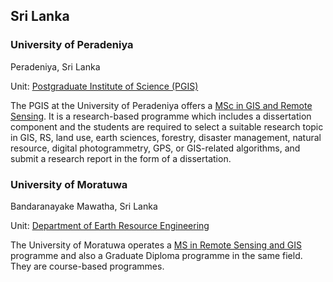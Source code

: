 ## Sri Lanka
### University of Peradeniya

Peradeniya, Sri Lanka

Unit: [Postgraduate Institute of Science (PGIS)](http://www.pgis.pdn.ac.lk/)

The PGIS at the University of Peradeniya offers a [MSc in GIS and Remote Sensing](http://www.pgis.pdn.ac.lk/Academic/masters/GIS_and_Remote_Sensing.php). It is a research-based programme which includes a dissertation component and the students are required to select a suitable research topic in GIS, RS, land use, earth sciences, forestry, disaster management, natural resource, digital photogrammetry, GPS, or GIS-related algorithms, and submit a research report in the form of a dissertation.


### University of Moratuwa

Bandaranayake Mawatha, Sri Lanka

Unit: [Department of Earth Resource Engineering](https://uom.lk/ere)

The University of Moratuwa operates a [MS in Remote Sensing and GIS](https://uom.lk/msc-pg-diploma-remote-sensing-and-gis) programme and also a Graduate Diploma programme in the same field. They are course-based programmes.

